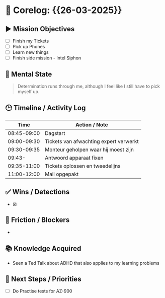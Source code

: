 # 🧠 Corelog: {{26-03-2025}}

## ▶️ Mission Objectives
- [ ] Finish my Tickets
- [ ] Pick up Phones
- [ ] Learn new things
- [ ] Finish side mission - Intel Siphon

## 🧠 Mental State
> Determination runs through me, although I feel like I still have to pick myself up.

## 🕒 Timeline / Activity Log
| Time       | Action / Note                          |
|------------|----------------------------------------|
| 08:45-09:00 | Dagstart 
| 09:00-09:30 | Tickets van afwachting expert verwerkt |
| 09:30-09:35 | Monteur geholpen waar hij moest zijn |
| 09:43-  | Antwoord apparaat fixen |
| 09:35-11:00 | Tickets oplossen en tweedelijns    |
| 11:00-12:00 | Mail opgepakt |


## ✅ Wins / Detections
- [x] 

## 🛑 Friction / Blockers
- 

## 📚 Knowledge Acquired
- Seen a Ted Talk about ADHD that also applies to my learning problems

## 🧭 Next Steps / Priorities
- [ ] Do Practise tests for AZ-900
